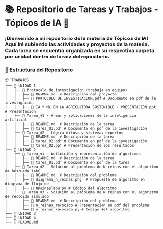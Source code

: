 # 📚 Repositorio de Tareas y Trabajos - Tópicos de IA 🤖

### ¡Bienvenido a mi repositorio de la materia de Tópicos de IA! Aquí iré subiendo las actividades y proyectos de la materia. Cada tarea se encuentra organizada en su respectiva carpeta por unidad dentro de la raíz del repositorio.

### 📂 Estructura del Repositorio
```
📦 TRABAJOS
├── 📁 UNIDAD 1
│   ├── 📁 Protocolo de investigacion (trabajo en equipo)
│   │   ├── 📄 README.md  # Descripción del proyecto
│   │   ├── 📄 PROTOCOLO DE INVESTIGACION.pdf # Documento en pdf de la investigación
│   │   ├── 📄 IA Y ML EN LA AGRICULTORA SOSTENIBLE - PRESENTACION.ppt # Presentación
│   ├── 📁 Tarea_01 - Áreas y aplicaciones de la inteligencia artificial
│   │   ├── 📄 README.md  # Descripción de la tarea
│   │   ├── 📄 tarea_01.pdf # Documento en pdf de la investigación
│   ├── 📁 Tarea_02 - Lógica difusa y sistemas expertos
│   │   ├── 📄 README.md  # Descripción de la tarea
│   │   ├── 📄 tarea_02.pdf # Documento en pdf de la investigación
│   │   └── 📄 tarea_02.ppt # Presentación de los resultados
├── 📁 UNIDAD 2
│   ├── 📁 Tarea_01 - Definición y representación de algoritmos
│   │   ├── 📄 README.md  # Descripción de la tarea
│   │   ├── 📄 tarea_01.pdf # Documento en pdf de la tarea
│   ├── 📁 Tarea_02 - Solución al problema de N reinas con el algoritmo de búsqueda tabú
│   │   ├── 📄 README.md  # Descripción del problema
│   │   ├── 📄 diagrama_n_reinas.png  # Propuesta de algoritmo en diagrama de flujo de 
│   │   ├── 📄 NReinasTabu.py # Código del algoritmo
│   └── 📁 Tarea_03 - Solución al problema de N reinas con el algoritmo de recocido simulado
│       ├── 📄 README.md  # Descripción del problema
│       ├── 📄 n_reinas_recocido # Presentacion en pdf del problema 
│       └── 📄 n_reinas_recocido.py # Código del algoritmo
├── 📁 UNIDAD 3
├── 📁 UNIDAD 4
└── 📄 README.md
```
